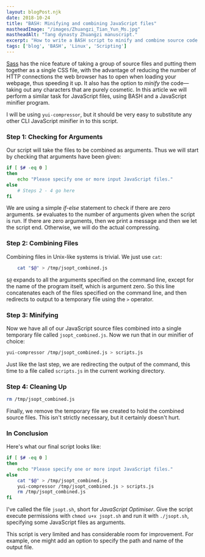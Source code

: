 ```yaml
---
layout: blogPost.njk
date: 2018-10-24
title: "BASH: Minifying and combining JavaScript files"
mastheadImage: "/images/Zhuangzi_Tian_Yun_Ms.jpg"
mastheadAlt: "Tang dynasty Zhuangzi manuscript."
excerpt: "How to write a BASH script to minify and combine source code files from scratch."
tags: ['blog', 'BASH', 'Linux', 'Scripting']
---
```


[Sass](http://sass-lang.com/) has the nice feature of taking a group of source files and putting them together as a single CSS file, with the advantage of reducing the number of HTTP connections the web browser has to open when loading your webpage, thus speeding it up. It also has the option to *minify* the code—taking out any characters that are purely cosmetic. In this article we will perform a similar task for JavaScript files, using BASH and a JavaScript minifier program.

I will be using `yui-compressor`, but it should be very easy to substitute any other CLI JavaScript minifier in to this script.

### Step 1: Checking for Arguments

Our script will take the files to be combined as arguments. Thus we will start by checking that arguments have been given:

```bash
if [ $# -eq 0 ]
then
    echo "Please specify one or more input JavaScript files."
else
    # Steps 2 - 4 go here
fi
```

We are using a simple *if-else* statement to check if there are zero arguments. `$#` evaluates to the number of arguments given when the script is run. If there are zero arguments, then we print a message and then we let the script end. Otherwise, we will do the actual compressing.

### Step 2: Combining Files

Combining files in Unix-like systems is trivial. We just use `cat`:

```bash
    cat "$@" > /tmp/jsopt_combined.js
```

`$@` expands to all the arguments specified on the command line, except for the name of the program itself, which is argument zero. So this line concatenates each of the files specified on the command line, and then redirects to output to a temporary file using the `>` operator.

### Step 3: Minifying

Now we have all of our JavaScript source files combined into a single temporary file called `jsopt_combined.js`. Now we run that in our minifier of choice:

```bash
yui-compressor /tmp/jsopt_combined.js > scripts.js
```

Just like the last step, we are redirecting the output of the command, this time to a file called `scripts.js` in the current working directory.

### Step 4: Cleaning Up

```bash
rm /tmp/jsopt_combined.js
```

Finally, we remove the temporary file we created to hold the combined source files. This isn't strictly necessary, but it certainly doesn't hurt.

### In Conclusion

Here's what our final script looks like:

```bash
if [ $# -eq 0 ]
then
    echo "Please specify one or more input JavaScript files."
else
    cat "$@" > /tmp/jsopt_combined.js
    yui-compressor /tmp/jsopt_combined.js > scripts.js
    rm /tmp/jsopt_combined.js
fi
```

I've called the file `jsopt.sh`, short for *JavaScript Optimiser*. Give the script execute permissions with `chmod u+x jsopt.sh` and run it with `./jsopt.sh`, specifying some JavaScript files as arguments.

This script is very limited and has considerable room for improvement. For example, one might add an option to specify the path and name of the  output file.

